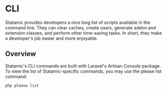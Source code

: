 # CLI

Statamic provides developers a nice long list of scripts available in the command line. They can clear caches, create users, generate addon and extension classes, and perform other time-saving tasks. In short, they make a developer's job easier and more enjoyable.

## Overview

Statamic's CLI commands are built with Laravel's Artisan Console package. To view the list of Statamic-specific commands, you may use the please list command:

```shell
php please list
```
